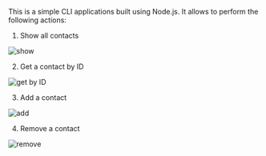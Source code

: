 This is a simple CLI applications built using Node.js. It allows to perform the following actions:

1. Show all contacts

![show](https://monosnap.com/file/Gd81L0cIL2hKjXMojMUgnfM5spvuVu)

2. Get a contact by ID

![get by ID](https://monosnap.com/file/B32KSm45bgSHebKECuVxndIWpNQlNl)

3. Add a contact

![add](https://monosnap.com/file/2UJkWVfddvIzNwPZjXa6njMBQSWyKD)

4. Remove a contact

![remove](https://monosnap.com/file/n5jPpXpWCkFOlVlQeqrWlRBfwYW6Yl)

